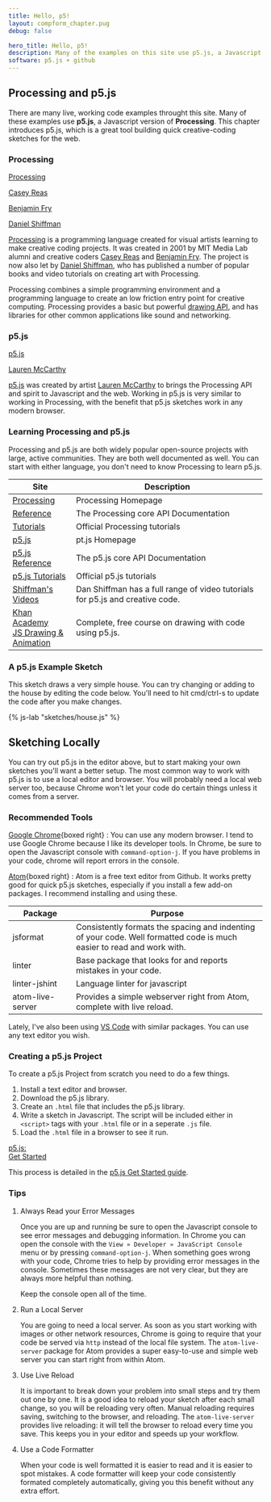 ```yaml
---
title: Hello, p5!
layout: compform_chapter.pug
debug: false

hero_title: Hello, p5!
description: Many of the examples on this site use p5.js, a Javascript creative coding based on Processing.
software: p5.js + github
---
```


<script src="https://cdn.jsdelivr.net/npm/p5@1.3.1/lib/p5.min.js"></script>
<script src="../mess/flakes_mess.js"></script>

## Processing and p5.js

There are many live, working code examples throught this site. Many of these examples use **p5.js**, a Javascript version of **Processing**. This chapter introduces p5.js, which is a great tool building quick creative-coding sketches for the web.

### Processing

<div class="links-sidebar">

[Processing](https://processing.org/)

[Casey Reas](http://reas.com/)

[Benjamin Fry](http://benfry.com/)

[Daniel Shiffman](http://shiffman.net/)

</div>

[Processing](https://processing.org/) is a programming language created for visual artists learning to make creative coding projects. It was created in 2001 by MIT Media Lab alumni and creative coders [Casey Reas](http://reas.com/) and [Benjamin Fry](http://benfry.com/). The project is now also let by [Daniel Shiffman](http://shiffman.net/), who has published a number of popular books and video tutorials on creating art with Processing.

Processing combines a simple programming environment and a programming language to create an low friction entry point for creative computing. Processing provides a basic but powerful [drawing API](https://processing.org/reference/), and has libraries for other common applications like sound and networking.

### p5.js

<div class="links-sidebar">

[p5.js](https://p5js.org/)

[Lauren McCarthy](http://lauren-mccarthy.com/)

</div>

[p5.js](https://p5js.org/) was created by artist [Lauren McCarthy](http://lauren-mccarthy.com/) to brings the Processing API and spirit to Javascript and the web. Working in p5.js is very similar to working in Processing, with the benefit that p5.js sketches work in any modern browser.

### Learning Processing and p5.js

Processing and p5.js are both widely popular open-source projects with large, active communities. They are both well documented as well. You can start with either language, you don't need to know Processing to learn p5.js.

| Site                                                                                                               | Description                                                                   |
| ------------------------------------------------------------------------------------------------------------------ | ----------------------------------------------------------------------------- |
| [Processing](https://processing.org/)                                                                              | Processing Homepage                                                           |
| [Reference](https://processing.org/reference/)                                                                     | The Processing core API Documentation                                         |
| [Tutorials](https://processing.org/tutorials/)                                                                     | Official Processing tutorials                                                 |
| [p5.js](https://p5js.org/)                                                                                         | pt.js Homepage                                                                |
| [p5.js Reference](https://p5js.org/reference/)                                                                     | The p5.js core API Documentation                                              |
| [p5.js Tutorials](https://p5js.org/learn/)                                                                         | Official p5.js tutorials                                                      |
| [Shiffman's Videos](http://shiffman.net/videos/)                                                                   | Dan Shiffman has a full range of video tutorials for p5.js and creative code. |
| [Khan Academy<br/> JS Drawing & Animation](https://www.khanacademy.org/computing/computer-programming/programming) | Complete, free course on drawing with code using p5.js.                       |

### A p5.js Example Sketch

This sketch draws a very simple house. You can try changing or adding to the house by editing the code below. You'll need to hit cmd/ctrl-s to update the code after you make changes.

{% js-lab "sketches/house.js" %}

## Sketching Locally

You can try out p5.js in the editor above, but to start making your own sketches you'll want a better setup. The most common way to work with p5.js is to use a local editor and browser. You will probably need a local web server too, because Chrome won't let your code do certain things unless it comes from a server.

### Recommended Tools

[Google Chrome](https://www.google.com/chrome/browser/desktop/){boxed right}
: You can use any modern browser. I tend to use Google Chrome because I like its developer tools. In Chrome, be sure to open the Javascript console with `command-option-j`. If you have problems in your code, chrome will report errors in the console.

[Atom](https://atom.io/){boxed right}
: Atom is a free text editor from Github. It works pretty good for quick p5.js sketches, especially if you install a few add-on packages. I recommend installing and using these.

| Package          | Purpose                                                                                                                |
| ---------------- | ---------------------------------------------------------------------------------------------------------------------- |
| jsformat         | Consistently formats the spacing and indenting of your code. Well formatted code is much easier to read and work with. |
| linter           | Base package that looks for and reports mistakes in your code.                                                         |
| linter-jshint    | Language linter for javascript                                                                                         |
| atom-live-server | Provides a simple webserver right from Atom, complete with live reload.                                                |

Lately, I've also been using [VS Code](https://code.visualstudio.com/) with similar packages. You can use any text editor you wish.

### Creating a p5.js Project

To create a p5.js Project from scratch you need to do a few things.

1. Install a text editor and browser.
2. Download the p5.js library.
3. Create an `.html` file that includes the p5.js library.
4. Write a sketch in Javascript. The script will be included either in `<script>` tags with your `.html` file or in a seperate `.js` file.
5. Load the `.html` file in a browser to see it run.

<div class="links-sidebar">

[p5.js:<br/> Get Started](https://p5js.org/get-started/)

</div>

This process is detailed in the [p5.js Get Started guide](https://p5js.org/get-started/).

### Tips

1. Always Read your Error Messages

   Once you are up and running be sure to open the Javascript console to see error messages and debugging information. In Chrome you can open the console with the `View » Developer » JavaScript Console` menu or by pressing `command-option-j`. When something goes wrong with your code, Chrome tries to help by providing error messages in the console. Sometimes these messages are not very clear, but they are always more helpful than nothing.

   Keep the console open all of the time.

2. Run a Local Server

   You are going to need a local server. As soon as you start working with images or other network resources, Chrome is going to require that your code be served via `http` instead of the local file system. The `atom-live-server` package for Atom provides a super easy-to-use and simple web server you can start right from within Atom.

3. Use Live Reload

   It is important to break down your problem into small steps and try them out one by one. It is a good idea to reload your sketch after each small change, so you will be reloading very often. Manual reloading requires saving, switching to the browser, and reloading. The `atom-live-server` provides live reloading: it will tell the browser to reload every time you save. This keeps you in your editor and speeds up your workflow.

4. Use a Code Formatter

   When your code is well formatted it is easier to read and it is easier to spot mistakes. A code formatter will keep your code consistently formated completely automatically, giving you this benefit without any extra effort.

<!--
### The Comp Form p5.js Template Project


## Getting Started Sketching in p5

For the first few weeks, we'll be using p5 for our sketches. Rather than create a separate project repo for each sketch, keep your sketches organized in one repo. I've created a template project for your sketches.

We'll run through these steps to get up and running with the template together in class.

- Starting a New Project
  - Create a Github Account / Log Into Github
  - Create a Repo on Github
  - Clone the Repo to Your Computer, With Github for Mac
  - Add/Modify A `README.md` File
  - Commit the Files
  - Push Your Commits
  - Check `github.com` to confirm your `README.md` synced.


- Use the Class p5 Sketches Template
  - Download —**Don't Fork**— the Template
  - Add the Files to Your Project
  - Verify the Starter Sketches Work
  - Commit and Push

- Duplicate a template sketch

- Start Sketching!




### Some Basic Examples

[[ 2 or 3 very basic examples that show the drawing api, maybe one of them is a little more complicated, procedrual coolness ]]

[[ challenges? ]]



## What Git and Github Are

- [Github Desktop for Mac](https://desktop.github.com/)

[Git](http://git-scm.com/) is a version control system. As you work on a project it will grow and change. Git keeps track of the changes you make to the files in your project, keeping a valuable history. With version control, you can review changes to a file over time and you can revert a single file or entire project to an earlier version if (when) something goes wrong. Git also provides powerful tools for sharing your work with others and merging the work of teammates.

[Github](http://www.github.com) is a service that hosts software projects that use Git. Github builds on Git, adding features for collaborative coding such as bug tracking and code reviews. Github hosts a huge array of open-source and private projects and libraries.

Normally, you use the Git software through its command line interface. If you are not comfortable using the command line, you won't be comfortable using Git in this way. [Github Desktop](https://desktop.github.com/) is a simple graphical user interface for Git, with added integration with Github. Github desktop isn't as powerful as the command line interface, but it can cover the basic workflows we'll use in class.


### Getting Started with Git and Github
[[ just a little info?]]
 -->

<style>
td:first-child { width : 25% }
</style>
